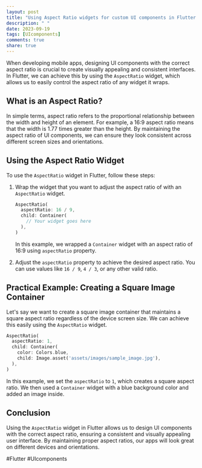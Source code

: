 ```yaml
---
layout: post
title: "Using Aspect Ratio widgets for custom UI components in Flutter apps"
description: " "
date: 2023-09-19
tags: [UIcomponents]
comments: true
share: true
---
```


When developing mobile apps, designing UI components with the correct aspect ratio is crucial to create visually appealing and consistent interfaces. In Flutter, we can achieve this by using the `AspectRatio` widget, which allows us to easily control the aspect ratio of any widget it wraps.

## What is an Aspect Ratio?

In simple terms, aspect ratio refers to the proportional relationship between the width and height of an element. For example, a 16:9 aspect ratio means that the width is 1.77 times greater than the height. By maintaining the aspect ratio of UI components, we can ensure they look consistent across different screen sizes and orientations.

## Using the Aspect Ratio Widget

To use the `AspectRatio` widget in Flutter, follow these steps:

1. Wrap the widget that you want to adjust the aspect ratio of with an `AspectRatio` widget.
   ```dart
   AspectRatio(
     aspectRatio: 16 / 9,
     child: Container(
       // Your widget goes here
     ),
   )
   ```
   In this example, we wrapped a `Container` widget with an aspect ratio of 16:9 using `aspectRatio` property.

2. Adjust the `aspectRatio` property to achieve the desired aspect ratio. You can use values like `16 / 9`, `4 / 3`, or any other valid ratio.

## Practical Example: Creating a Square Image Container

Let's say we want to create a square image container that maintains a square aspect ratio regardless of the device screen size. We can achieve this easily using the `AspectRatio` widget.

```dart
AspectRatio(
  aspectRatio: 1,
  child: Container(
    color: Colors.blue,
    child: Image.asset('assets/images/sample_image.jpg'),
  ),
)
```

In this example, we set the `aspectRatio` to `1`, which creates a square aspect ratio. We then used a `Container` widget with a blue background color and added an image inside.

## Conclusion

Using the `AspectRatio` widget in Flutter allows us to design UI components with the correct aspect ratio, ensuring a consistent and visually appealing user interface. By maintaining proper aspect ratios, our apps will look great on different devices and orientations.

#Flutter #UIcomponents